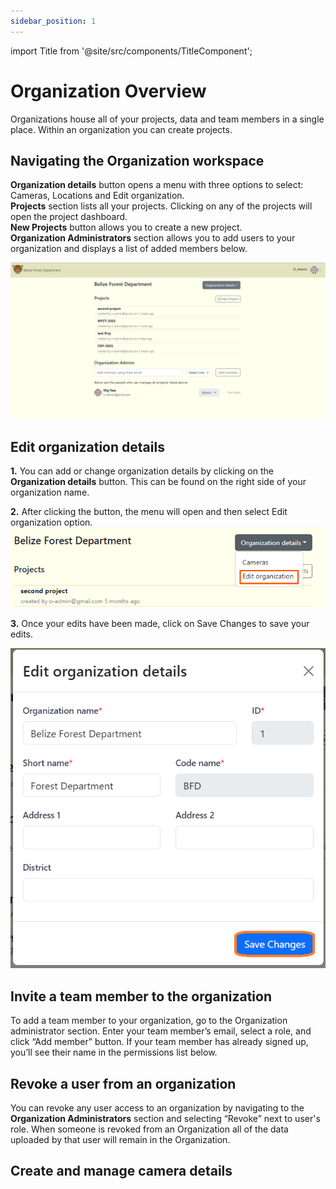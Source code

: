 ```yaml
---
sidebar_position: 1
---
```


import Title from '@site/src/components/TitleComponent';

# Organization Overview
Organizations house all of your projects, data and team members in a single place. Within an organization you can create projects.

## Navigating the Organization workspace

**Organization details** button opens a menu with three options to select: Cameras, Locations and Edit organization.<br/>
**Projects** section lists all your projects. Clicking on any of the projects will open the project dashboard. <br/>
**New Projects** button allows you to create a new project. <br/>
**Organization Administrators** section allows you to add users to your organization and displays a list of added members below.

<!-- Picture Here -->
![](../getting-started-images/organization-page/org-page.png)


## Edit organization details
**1.** You can add or change organization details by clicking on the **Organization details** button. This can be found on the right side of your organization name. 

**2.** After clicking the button, the menu will open and then select Edit organization option.
![](../getting-started-images/organization-page/edit-org-nav.png)

**3.** Once your edits have been made, click on Save Changes to save your edits.

![](../getting-started-images/organization-page/edit-org.png)


## Invite a team member to the organization
To add a team member to your organization, go to the Organization administrator section. Enter your team member’s email, select a role, and click “Add member” button. If your team member has already signed up, you’ll see their name in the permissions list below.


## Revoke a user from an organization
You can revoke any user access to an organization by navigating to the **Organization Administrators** section  and selecting “Revoke” next to user's role. When someone is revoked from an Organization all of the data uploaded by that user will remain in the Organization.


## Create and manage camera details
<Title /> requires each camera checks to be associated with a camera. You can manage camera metadata in the Organization workspace. Click on the **Organization details** button, then select **Cameras**. 

![](../getting-started-images/organization-page/org-details.png)

Then you will be redirected to page where you can add camera. If there is no information displayed click on the blue "Add New Camera" button. If a table exists click the "Insert" button. Enter all required fields, which are marked with an asterisk. You can edit this information at any time by returning to this page and selecting edit icon under "Actions" column . Visit the **<Title/> Glossary** to learn more about the fields in this form.

![](../getting-started-images/cameras/create-camera-in-org-page.png) 


## Create a new project

**To create a new project:** <br/>
**1.** Navigate to the Organization page, click on the grey "New Projects" button which can be found under the Organization details button. <br/>
**2.** After clicking the "New Projects" button, a form will appear. <br/>
![](../getting-started-images/projects/nav-new-project.png) <br/>

**3.** Fill out the "New Project" form:

Required fields are marked with an asterisk*
    
    - Project name* - The name assigned to that specific project. ***(Required)***

    - Short name* - A shortened version of the project name. ***(Required)***

    - Project code* - An abbreviation or acronym to represent the project name (no spaces or special characters with the exception of a dash. For example: SIBUN-2024). ***(Required)***

    - Objectives - The outlined goals/tasks of the project. ***(Optional)***

    - Contact Person - The representative/first point of contact for the project. ***(Optional)***

    - Contact email - The primary email of the contact person. ***(Optional)***

    - Project owner/admin - The project creator/owner. ***(Optional)***

    - Project owner/admin email - The primary email of the project creator/owner. ***(Optional)***

    - Start date - The date of which the project was initialized. ***(Optional)***

    - End date - The appointed ending date of the project. ***(Optional)***

![](../getting-started-images/projects/new-project.png)


**3.** Click the blue "Create Project" button to finalize your changes.

**4.** After clicking the "Create Project" button. If there are no errors, you will be redirected to your project dashboard.

![](../getting-started-images/projects/new-proj.png) <br/>


***Note:*** *You can also import project data from your project CSV file by clicking the Import data button. The data from your CSV file will fill out the fields in the form. (Remember to check for correct CSV format).*

![](../getting-started-images/projects/import.png)


## Navigate to Home Page

**To quickly navigate to your Home page:**

**1.** Click on the logo located on the top right corner of the header. You can click on the organization name to navigate to the Organization page as well.

<!-- Picture Here -->
![](../getting-started-images/organization-page/head-to-homepage.png)